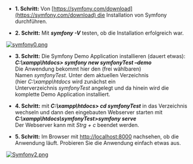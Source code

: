 
- **1. Schritt:** Von [https://symfony.com/download](https://symfony.com/download) die Installation von Symfony durchführen.

- **2. Schritt:** Mit _**symfony -V**_ testen, ob die Installation erfolgreich war.

[![symfony0.png](https://isp.eduloop.de/mediawiki/images/isp.eduloop.de/a/a7/Symfony0.png "symfony0.png")](https://isp.eduloop.de/mediawiki/images/isp.eduloop.de/a/a7/Symfony0.png)

- **3. Schritt:** Die Symfony Demo Application installieren (dauert etwas):  
    _**C:\xampp\htdocs> symfony new symfonyTest –demo**_  
    Die Anwendung bekommt hier den (frei wählbaren) Namen _symfonyTest_. Unter dem aktuellen Verzeichnis (hier _C:\xampp\htdocs_ wird zunächst ein Unterverzeichnis _symfonyTest_ angelegt und da hinein wird die komplette Demo Application installiert.

- **4. Schritt:** mit _**C:\xampp\htdocs> cd symfonyTest**_ in das Verzeichnis wechseln und dann den eingebauten Webserver starten mit  
    _**C:\xampp\htdocs\symfonyTest>symfony serve**_  
    Der Webserver kann mit _Strg + c_ beendet werden.

- **5. Schritt:** Im Browser mit [http://localhost:8000](http://localhost:8000/) nachsehen, ob die Anwendung läuft. Probieren Sie die Anwendung einfach etwas aus.

[![Symfony2.png](https://isp.eduloop.de/mediawiki/images/isp.eduloop.de/thumb/3/30/Symfony2.png/600px-Symfony2.png)](https://isp.eduloop.de/mediawiki/images/isp.eduloop.de/3/30/Symfony2.png)

